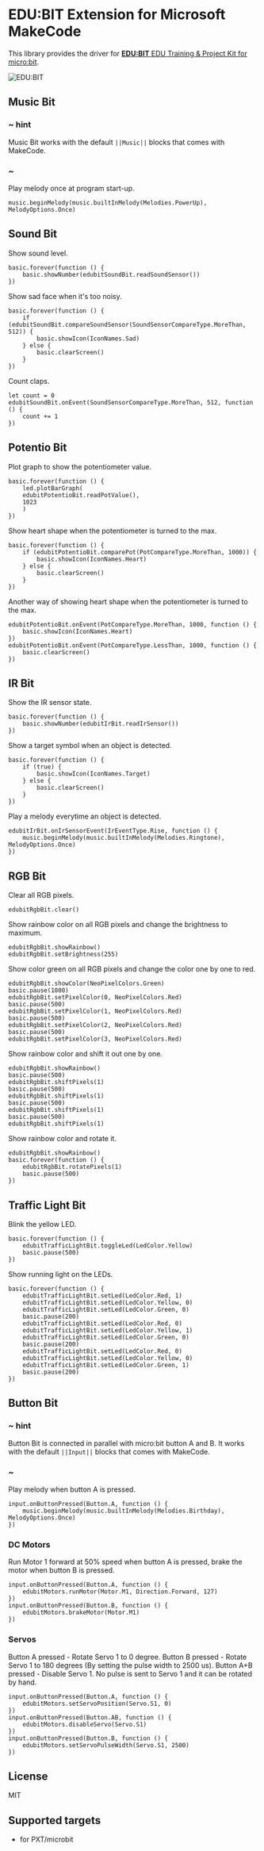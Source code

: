 # EDU:BIT Extension for Microsoft MakeCode

This library provides the driver for [**EDU:BIT** EDU Training & Project Kit for micro:bit](https://www.cytron.io/p-edu-bit).

![EDU:BIT](https://raw.githubusercontent.com/CytronTechnologies/pxt-edubit/master/icon.png)

## Music Bit

### ~ hint
Music Bit works with the default ``||Music||`` blocks that comes with MakeCode.
### ~

Play melody once at program start-up.

```blocks
music.beginMelody(music.builtInMelody(Melodies.PowerUp), MelodyOptions.Once)
```

## Sound Bit

Show sound level.

```blocks
basic.forever(function () {
    basic.showNumber(edubitSoundBit.readSoundSensor())
})
```

Show sad face when it's too noisy.

```blocks
basic.forever(function () {
    if (edubitSoundBit.compareSoundSensor(SoundSensorCompareType.MoreThan, 512)) {
        basic.showIcon(IconNames.Sad)
    } else {
        basic.clearScreen()
    }
})
```

Count claps.

```blocks
let count = 0
edubitSoundBit.onEvent(SoundSensorCompareType.MoreThan, 512, function () {
    count += 1
})
```
## Potentio Bit

Plot graph to show the potentiometer value.

```blocks
basic.forever(function () {
    led.plotBarGraph(
    edubitPotentioBit.readPotValue(),
    1023
    )
})
```

Show heart shape when the potentiometer is turned to the max.

```blocks
basic.forever(function () {
    if (edubitPotentioBit.comparePot(PotCompareType.MoreThan, 1000)) {
        basic.showIcon(IconNames.Heart)
    } else {
        basic.clearScreen()
    }
})
```

Another way of showing heart shape when the potentiometer is turned to the max.

```blocks
edubitPotentioBit.onEvent(PotCompareType.MoreThan, 1000, function () {
    basic.showIcon(IconNames.Heart)
})
edubitPotentioBit.onEvent(PotCompareType.LessThan, 1000, function () {
    basic.clearScreen()
})
```

## IR Bit

Show the IR sensor state.

```blocks
basic.forever(function () {
    basic.showNumber(edubitIrBit.readIrSensor())
})
```

Show a target symbol when an object is detected.

```blocks
basic.forever(function () {
    if (true) {
        basic.showIcon(IconNames.Target)
    } else {
        basic.clearScreen()
    }
})
```

Play a melody everytime an object is detected.

```blocks
edubitIrBit.onIrSensorEvent(IrEventType.Rise, function () {
    music.beginMelody(music.builtInMelody(Melodies.Ringtone), MelodyOptions.Once)
})
```

## RGB Bit

Clear all RGB pixels.

```blocks
edubitRgbBit.clear()
```

Show rainbow color on all RGB pixels and change the brightness to maximum.

```blocks
edubitRgbBit.showRainbow()
edubitRgbBit.setBrightness(255)
```

Show color green on all RGB pixels and change the color one by one to red.

```blocks
edubitRgbBit.showColor(NeoPixelColors.Green)
basic.pause(1000)
edubitRgbBit.setPixelColor(0, NeoPixelColors.Red)
basic.pause(500)
edubitRgbBit.setPixelColor(1, NeoPixelColors.Red)
basic.pause(500)
edubitRgbBit.setPixelColor(2, NeoPixelColors.Red)
basic.pause(500)
edubitRgbBit.setPixelColor(3, NeoPixelColors.Red)
```

Show rainbow color and shift it out one by one.

```blocks
edubitRgbBit.showRainbow()
basic.pause(500)
edubitRgbBit.shiftPixels(1)
basic.pause(500)
edubitRgbBit.shiftPixels(1)
basic.pause(500)
edubitRgbBit.shiftPixels(1)
basic.pause(500)
edubitRgbBit.shiftPixels(1)
```

Show rainbow color and rotate it.

```blocks
edubitRgbBit.showRainbow()
basic.forever(function () {
    edubitRgbBit.rotatePixels(1)
    basic.pause(500)
})
```

## Traffic Light Bit

Blink the yellow LED.

```blocks
basic.forever(function () {
    edubitTrafficLightBit.toggleLed(LedColor.Yellow)
    basic.pause(500)
})
```

Show running light on the LEDs.

```blocks
basic.forever(function () {
    edubitTrafficLightBit.setLed(LedColor.Red, 1)
    edubitTrafficLightBit.setLed(LedColor.Yellow, 0)
    edubitTrafficLightBit.setLed(LedColor.Green, 0)
    basic.pause(200)
    edubitTrafficLightBit.setLed(LedColor.Red, 0)
    edubitTrafficLightBit.setLed(LedColor.Yellow, 1)
    edubitTrafficLightBit.setLed(LedColor.Green, 0)
    basic.pause(200)
    edubitTrafficLightBit.setLed(LedColor.Red, 0)
    edubitTrafficLightBit.setLed(LedColor.Yellow, 0)
    edubitTrafficLightBit.setLed(LedColor.Green, 1)
    basic.pause(200)
})
```

## Button Bit

### ~ hint
Button Bit is connected in parallel with micro:bit button A and B.
It works with the default ``||Input||`` blocks that comes with MakeCode.
### ~

Play melody when button A is pressed.

```blocks
input.onButtonPressed(Button.A, function () {
    music.beginMelody(music.builtInMelody(Melodies.Birthday), MelodyOptions.Once)
})
```

### DC Motors

Run Motor 1 forward at 50% speed when button A is pressed, brake the motor when button B is pressed.

```blocks
input.onButtonPressed(Button.A, function () {
    edubitMotors.runMotor(Motor.M1, Direction.Forward, 127)
})
input.onButtonPressed(Button.B, function () {
    edubitMotors.brakeMotor(Motor.M1)
})
```

### Servos

Button A pressed - Rotate Servo 1 to 0 degree.
Button B pressed - Rotate Servo 1 to 180 degrees (By setting the pulse width to 2500 us).
Button A+B pressed - Disable Servo 1. No pulse is sent to Servo 1 and it can be rotated by hand.

```blocks
input.onButtonPressed(Button.A, function () {
    edubitMotors.setServoPosition(Servo.S1, 0)
})
input.onButtonPressed(Button.AB, function () {
    edubitMotors.disableServo(Servo.S1)
})
input.onButtonPressed(Button.B, function () {
    edubitMotors.setServoPulseWidth(Servo.S1, 2500)
})
```

## License

MIT

## Supported targets

* for PXT/microbit

